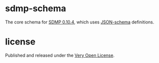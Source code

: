 # sdmp-schema

The core schema for [SDMP 0.10.4](http://sdmp.github.io), which uses
[JSON-schema](http://json-schema.org/) definitions.

# license

Published and released under the [Very Open License](http://veryopenlicense.com).
